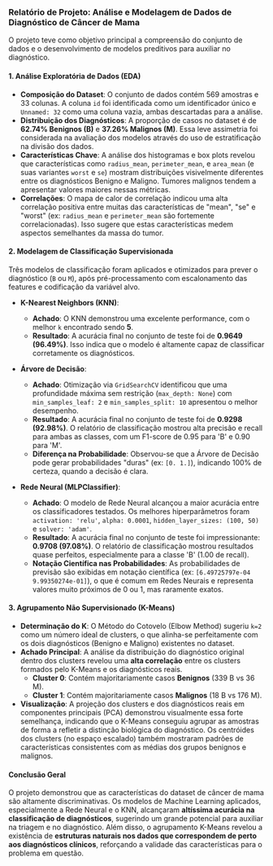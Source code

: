 ### **Relatório de Projeto: Análise e Modelagem de Dados de Diagnóstico de Câncer de Mama**

 O projeto teve como objetivo principal a compreensão do conjunto de dados e o desenvolvimento de modelos preditivos para auxiliar no diagnóstico.

#### **1. Análise Exploratória de Dados (EDA)**

* **Composição do Dataset**: O conjunto de dados contém 569 amostras e 33 colunas. A coluna `id` foi identificada como um identificador único e `Unnamed: 32` como uma coluna vazia, ambas descartadas para a análise.
* **Distribuição dos Diagnósticos**: A proporção de casos no dataset é de **62.74% Benignos (B)** e **37.26% Malignos (M)**. Essa leve assimetria foi considerada na avaliação dos modelos através do uso de estratificação na divisão dos dados.
* **Características Chave**: A análise dos histogramas e box plots revelou que características como `radius_mean`, `perimeter_mean`, e `area_mean` (e suas variantes `worst` e `se`) mostram distribuições visivelmente diferentes entre os diagnósticos Benigno e Maligno. Tumores malignos tendem a apresentar valores maiores nessas métricas.
* **Correlações**: O mapa de calor de correlação indicou uma alta correlação positiva entre muitas das características de "mean", "se" e "worst" (ex: `radius_mean` e `perimeter_mean` são fortemente correlacionadas). Isso sugere que estas características medem aspectos semelhantes da massa do tumor.

#### **2. Modelagem de Classificação Supervisionada**

Três modelos de classificação foram aplicados e otimizados para prever o diagnóstico (`B` ou `M`), após pré-processamento com escalonamento das features e codificação da variável alvo.

* **K-Nearest Neighbors (KNN)**:
    * **Achado**: O KNN demonstrou uma excelente performance, com o melhor `k` encontrado sendo **5**.
    * **Resultado**: A acurácia final no conjunto de teste foi de **0.9649 (96.49%)**. Isso indica que o modelo é altamente capaz de classificar corretamente os diagnósticos.

* **Árvore de Decisão**:
    * **Achado**: Otimização via `GridSearchCV` identificou que uma profundidade máxima sem restrição (`max_depth: None`) com `min_samples_leaf: 2` e `min_samples_split: 10` apresentou o melhor desempenho.
    * **Resultado**: A acurácia final no conjunto de teste foi de **0.9298 (92.98%)**. O relatório de classificação mostrou alta precisão e recall para ambas as classes, com um F1-score de 0.95 para 'B' e 0.90 para 'M'.
    * **Diferença na Probabilidade**: Observou-se que a Árvore de Decisão pode gerar probabilidades "duras" (ex: `[0. 1.]`), indicando 100% de certeza, quando a decisão é clara.

* **Rede Neural (MLPClassifier)**:
    * **Achado**: O modelo de Rede Neural alcançou a maior acurácia entre os classificadores testados. Os melhores hiperparâmetros foram `activation: 'relu'`, `alpha: 0.0001`, `hidden_layer_sizes: (100, 50)` e `solver: 'adam'`.
    * **Resultado**: A acurácia final no conjunto de teste foi impressionante: **0.9708 (97.08%)**. O relatório de classificação mostrou resultados quase perfeitos, especialmente para a classe 'B' (1.00 de recall).
    * **Notação Científica nas Probabilidades**: As probabilidades de previsão são exibidas em notação científica (ex: `[6.49725797e-04 9.99350274e-01]`), o que é comum em Redes Neurais e representa valores muito próximos de 0 ou 1, mas raramente exatos.

#### **3. Agrupamento Não Supervisionado (K-Means)**

* **Determinação do K**: O Método do Cotovelo (Elbow Method) sugeriu `k=2` como um número ideal de clusters, o que alinha-se perfeitamente com os dois diagnósticos (Benigno e Maligno) existentes no dataset.
* **Achado Principal**: A análise da distribuição do diagnóstico original dentro dos clusters revelou uma **alta correlação** entre os clusters formados pelo K-Means e os diagnósticos reais.
    * **Cluster 0**: Contém majoritariamente casos **Benignos** (339 B vs 36 M).
    * **Cluster 1**: Contém majoritariamente casos **Malignos** (18 B vs 176 M).
* **Visualização**: A projeção dos clusters e dos diagnósticos reais em componentes principais (PCA) demonstrou visualmente essa forte semelhança, indicando que o K-Means conseguiu agrupar as amostras de forma a refletir a distinção biológica do diagnóstico. Os centróides dos clusters (no espaço escalado) também mostraram padrões de características consistentes com as médias dos grupos benignos e malignos.

#### **Conclusão Geral**

O projeto demonstrou que as características do dataset de câncer de mama são altamente discriminativas. Os modelos de Machine Learning aplicados, especialmente a Rede Neural e o KNN, alcançaram **altíssima acurácia na classificação de diagnósticos**, sugerindo um grande potencial para auxiliar na triagem e no diagnóstico. Além disso, o agrupamento K-Means revelou a existência de **estruturas naturais nos dados que correspondem de perto aos diagnósticos clínicos**, reforçando a validade das características para o problema em questão.